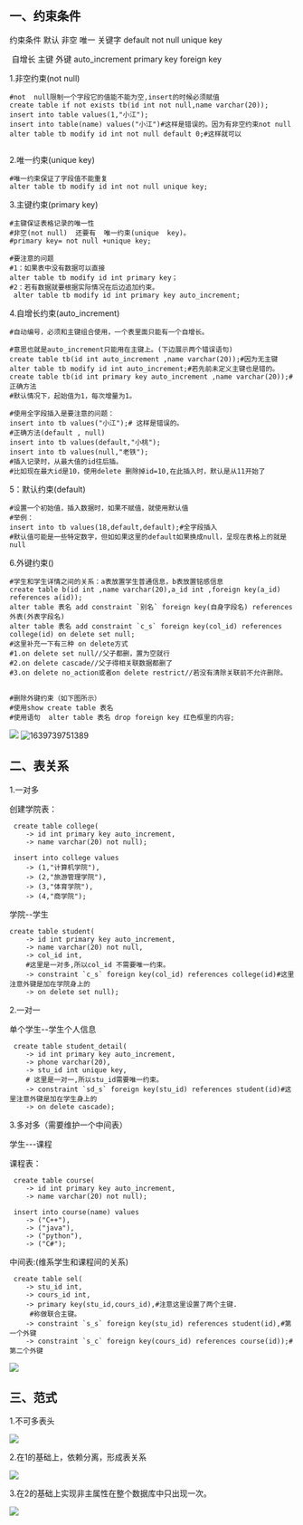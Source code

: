 ## 一、约束条件

约束条件        默认			 非空   		唯一
  关键字		default		not  null      unique  key

​		自增长					主键					外键
auto_increment		primary  key		foreign  key

1.非空约束(not	null)

~~~mysql
#not  null限制一个字段它的值能不能为空,insert的时候必须赋值
create table if not exists tb(id int not null,name varchar(20));
insert into table values(1,"小江");
insert into table(name) values("小江")#这样是错误的。因为有非空约束not null
alter table tb modify id int not null default 0;#这样就可以


~~~



2.唯一约束(unique	key)

~~~mysql
#唯一约束保证了字段值不能重复
alter table tb modify id int not null unique key;
~~~



3.主键约束(primary key)

~~~mysql
#主键保证表格记录的唯一性
#非空(not null)  还要有  唯一约束(unique  key)。
#primary key= not null +unique key;

#要注意的问题
#1：如果表中没有数据可以直接
alter table tb modify id int primary key；
#2：若有数据就要根据实际情况在后边追加约束。
 alter table tb modify id int primary key auto_increment;
~~~

4.自增长约束(auto_increment)   

~~~mysql
#自动编号，必须和主键组合使用，一个表里面只能有一个自增长。

#意思也就是auto_increment只能用在主键上。(下边展示两个错误语句)
create table tb(id int auto_increment ,name varchar(20));#因为无主键
alter table tb modify id int auto_increment;#若先前未定义主键也是错的。
create table tb(id int primary key auto_increment ,name varchar(20));#正确方法
#默认情况下，起始值为1，每次增量为1。

#使用全字段插入是要注意的问题：
insert into tb values("小江");# 这样是错误的。
#正确方法(default , null)
insert into tb values(default,"小桃");
insert into tb values(null,"老铁");
#插入记录时，从最大值的id往后插。
#比如现在最大id是10，使用delete 删除掉id=10,在此插入时，默认是从11开始了
~~~

5：默认约束(default)

~~~mysql
#设置一个初始值，插入数据时，如果不赋值，就使用默认值
#举例：
insert into tb values(18,default,default);#全字段插入
#默认值可能是一些特定数字，但如如果这里的default如果换成null，呈现在表格上的就是null
~~~



6.外键约束()



~~~mysql
#学生和学生详情之间的关系：a表放置学生普通信息，b表放置铭感信息
create table b(id int ,name varchar(20),a_id int ,foreign key(a_id) references a(id));
alter table 表名 add constraint `别名` foreign key(自身字段名) references 外表(外表字段名)
alter table 表名 add constraint `c_s` foreign key(col_id) references college(id) on delete set null;
#这里补充一下有三种 on delete方式
#1.on delete set null//父子都删，置为空就行
#2.on delete cascade//父子得相关联数据都删了
#3.on delete no_action或者on delete restrict//若没有清除关联前不允许删除。


#删除外键约束（如下图所示）
#使用show create table 表名
#使用语句  alter table 表名 drop foreign key 红色框里的内容;

~~~
![](C:\Users\ASUS\AppData\Roaming\Typora\typora-user-images\1650868709660.png)
![1639739751389](C:\Users\ASUS\AppData\Roaming\Typora\typora-user-images\1639739751389.png)

## 二、表关系

1.一对多

创建学院表：

```mysql
 create table college(
    -> id int primary key auto_increment,
    -> name varchar(20) not null);
    
 insert into college values
 	-> (1,"计算机学院"),
 	-> (2,"旅游管理学院"),
 	-> (3,"体育学院"),
 	-> (4,"商学院");
```



学院--学生

~~~mysql
create table student(
	-> id int primary key auto_increment,
    -> name varchar(20) not null,
    -> col_id int,
    #这里是一对多,所以col_id 不需要唯一约束。
    -> constraint `c_s` foreign key(col_id) references college(id)#这里注意外键是加在学院身上的
    -> on delete set null);
~~~



2.一对一

单个学生--学生个人信息

~~~mysql
 create table student_detail(
    -> id int primary key auto_increment,
    -> phone varchar(20),
    -> stu_id int unique key,
    # 这里是一对一,所以stu_id需要唯一约束。
    -> constraint `sd_s` foreign key(stu_id) references student(id)#这里注意外键是加在学生身上的
    -> on delete cascade);
~~~



3.多对多（需要维护一个中间表）

学生---课程

课程表：

~~~mysql
 create table course(
    -> id int primary key auto_increment,
    -> name varchar(20) not null);
    
 insert into course(name) values
    -> ("C++"),
    -> ("java"),
    -> ("python"),
    -> ("C#");
~~~

中间表:(维系学生和课程间的关系)

~~~mysql
 create table sel(
    -> stu_id int,
    -> cours_id int,
    -> primary key(stu_id,cours_id),#注意这里设置了两个主键.
     #称做联合主键。
    -> constraint `s_s` foreign key(stu_id) references student(id),#第一个外键
    -> constraint `s_c` foreign key(cours_id) references course(id));#第二个外键
~~~

![](C:\Users\ASUS\Pictures\博客图片\QQ图片20211217205338.png)

## 三、范式

1.不可多表头

![](C:\Users\ASUS\Pictures\博客图片\QQ图片20211217205826.png)

2.在1的基础上，依赖分离，形成表关系



![](C:\Users\ASUS\Pictures\博客图片\QQ图片20211217205842.png)







3.在2的基础上实现非主属性在整个数据库中只出现一次。

![](C:\Users\ASUS\Pictures\博客图片\QQ图片20211217210141.png)